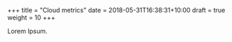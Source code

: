 +++
title = "Cloud metrics"
date =  2018-05-31T16:38:31+10:00
draft = true
weight = 10
+++

Lorem Ipsum.
